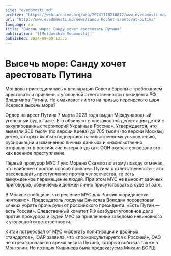 ```yaml
---
site: "evedomosti.md"
archive: "https://web.archive.org/web/20241118210812/www.evedomosti.md/news/sandu-hochet-arestovat-putina"
url: "http://www.evedomosti.md/news/sandu-hochet-arestovat-putina"
language: ru
title: "Высечь море: Санду хочет арестовать Путина"
publication: '[[Moldavskie Vedomosti]]'
published: 2024-09-09T12:25
---
```


# Высечь море: Санду хочет арестовать Путина

Молдова присоединилась к декларации Совета Европы с требованием арестовать и привлечь к уголовной ответственности президента РФ Владимира Путина. Не смахивает ли это на призыв персидского царя Ксеркса высечь море?

Ордер на арест Путина 7 марта 2023 года выдал Международный уголовный суд в Гааге. Его обвиняют в «незаконной депортации детей с оккупированных территорий Украины в Россию». Утверждается, что вывезли 300 тысяч (по версии Киева) до 705 тысяч (по версии Москвы) детей, которых якобы «подвергают насильственному усыновлению, русификации и изменению личных данных» и «насильственно отправляют в российские лагеря отдыха». ООН охарактеризовала это как военное преступление.

Первый прокурор МУС Луис Морено Окампо по этому поводу отмечал, что наиболее простой способ привлечь Путина к ответственности - это расследовать преступление против человечества, то есть вынужденное перемещение людей. При этом МУС не выносит заочных приговоров, обвиняемый должен лично присутствовать в суде в Гааге.

В Москве сообщили, что решение МУС для России «юридически ничтожно». Председатель госдумы Вячеслав Володин посоветовал «янки» убрать прочь руки от российского президента: «Есть Путин — есть Россия». Следственный комитет РФ возбудил уголовное дело против прокурора и судей МУС за привлечение заведомо невиновного к уголовной ответственности.

Китай потребовал от МУС «избегать политизации и двойных стандартов», ЮАР заявила, что «проконсультируется с Россией», ОАЭ не отреагировали во время визита Путина, который побывал также в Монголии. Но позиция Кишинева была предсказуема.Михаил БОРШ